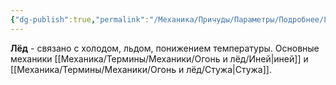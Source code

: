 ```yaml
---
{"dg-publish":true,"permalink":"/Механика/Причуды/Параметры/Подробнее/Группы причуд/Группа - Лёд/","noteIcon":"","created":"2025-08-21T13:47:51.665+03:00","updated":"2025-08-20T17:11:43.097+03:00"}
---
```


**Лёд** - связано с холодом, льдом, понижением температуры. Основные механики [[Механика/Термины/Механики/Огонь и лёд/Иней\|иней]] и [[Механика/Термины/Механики/Огонь и лёд/Стужа\|Стужа]].